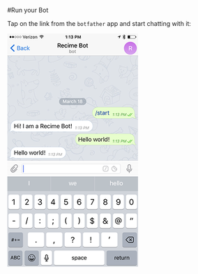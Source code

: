 #Run your Bot


Tap on the link from the `botfather` app and start chatting with it:

![](recime-telegram-bot.PNG)

